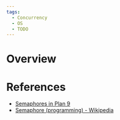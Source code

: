 ```yaml
---
tags:
  - Concurrency
  - OS
  - TODO
---
```


# Overview

# References

- [Semaphores in Plan 9](https://swtch.com/semaphore.pdf)
- [Semaphore (programming) - Wikipedia](https://en.wikipedia.org/wiki/Semaphore_(programming))
